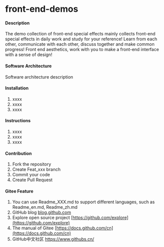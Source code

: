 # front-end-demos

#### Description
The demo collection of front-end special effects mainly collects front-end special effects in daily work and study for your reference! Learn from each other, communicate with each other, discuss together and make common progress! Front end aesthetics, work with you to make a front-end interface with a sense of design!

#### Software Architecture
Software architecture description

#### Installation

1.  xxxx
2.  xxxx
3.  xxxx

#### Instructions

1.  xxxx
2.  xxxx
3.  xxxx

#### Contribution

1.  Fork the repository
2.  Create Feat_xxx branch
3.  Commit your code
4.  Create Pull Request


#### Gitee Feature

1.  You can use Readme\_XXX.md to support different languages, such as Readme\_en.md, Readme\_zh.md
2.  GitHub blog [blog.github.com](https://github.blog)
3.  Explore open source project [https://github.com/explore](https://github.com/explore)
4.  The manual of Gitee [https://docs.github.com/cn](https://docs.github.com/cn)
6.  GitHub中文社区 https://www.githubs.cn/
